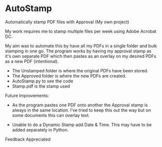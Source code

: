 # AutoStamp
 Automatically stamp PDF files with Approval (My own project)

 My work requires me to stamp multiple files per week using Adobe Acrobat DC.
 
 My aim was to automate this by have all my PDFs in a single folder and bulk
 stamping in one go. The program works by having my approval stamp as it's own 
 separate PDF which then pastes as an overlay on my desired PDFs as a new PDF (intentional).

 - The Unstamped folder is where the original PDFs have been stored. 
 - The Approved folder is where the new PDFs are created.
 - AutoStamp.py to see the code
 - Stamp.pdf is the stamp used
 

 Future Improvements:
 
 - As the program pastes one PDF onto another the Approval stamp is always in
 the same location. I've tried to keep this out the way but on some documents
 this can overlay text. 
 
 - Unable to do a Dynamic Stamp add Date & Time. This may have to be added 
 separately in Python.


Feedback Appreciated
